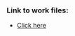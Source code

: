 ### Link to work files:

* [Click here ](https://drive.google.com/drive/folders/1qtdkmTNtZi6vnOgQrSo39UNhZNXuC1g8?usp=sharing)

